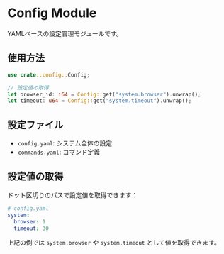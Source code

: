 # Config Module

YAMLベースの設定管理モジュールです。

## 使用方法

```rust
use crate::config::Config;

// 設定値の取得
let browser_id: i64 = Config::get("system.browser").unwrap();
let timeout: u64 = Config::get("system.timeout").unwrap();
```

## 設定ファイル

- `config.yaml`: システム全体の設定
- `commands.yaml`: コマンド定義

## 設定値の取得

ドット区切りのパスで設定値を取得できます：

```yaml
# config.yaml
system:
  browser: 1
  timeout: 30
```

上記の例では `system.browser` や `system.timeout` として値を取得できます。 